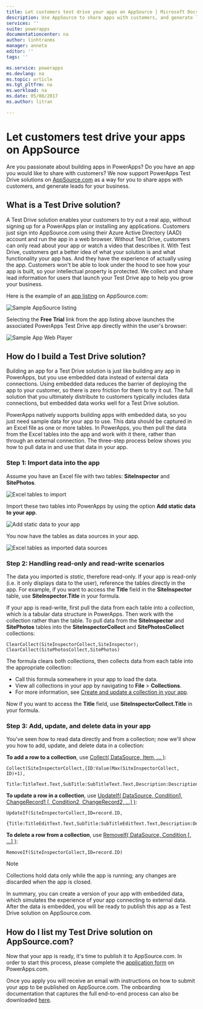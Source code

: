 ```yaml
---
title: Let customers test drive your apps on AppSource | Microsoft Docs
description: Use AppSource to share apps with customers, and generate leads for your business.
services: ''
suite: powerapps
documentationcenter: na
author: linhtranms
manager: anneta
editor: ''
tags: ''

ms.service: powerapps
ms.devlang: na
ms.topic: article
ms.tgt_pltfrm: na
ms.workload: na
ms.date: 05/08/2017
ms.author: litran

---
```

# Let customers test drive your apps on AppSource
Are you passionate about building apps in PowerApps? Do you have an app you would like to share with customers? We now support PowerApps Test Drive solutions on [AppSource.com](https://appsource.microsoft.com) as a way for you to share apps with customers, and generate leads for your business.

## What is a Test Drive solution?
A Test Drive solution enables your customers to try out a real app, without signing up for a PowerApps plan or installing any applications. Customers just sign into AppSource.com using their Azure Active Directory (AAD) account and run the app in a web browser. Without Test Drive, customers can only read about your app or watch a video that describes it. With Test Drive, customers get a better idea of what your solution is and what functionality your app has. And they have the experience of actually using the app. Customers won't be able to look under the hood to see how your app is built, so your intellectual property is protected. We collect and share lead information for users that launch your Test Drive app to help you grow your business.

Here is the example of an [app listing](https://go.microsoft.com/fwlink/?linkid=848867) on AppSource.com:

![Sample AppSource listing ](./media/dev-appsource-test-drive/sample-app-source-listing.png)

Selecting the **Free Trial** link from the app listing above launches the associated PowerApps Test Drive app directly within the user's browser:

![Sample App Web Player](./media/dev-appsource-test-drive/sample-app-web-player.png)

## How do I build a Test Drive solution?
Building an app for a Test Drive solution is just like building any app in PowerApps, but you use embedded data instead of external data connections. Using embedded data reduces the barrier of deploying the app to your customer, so there is zero friction for them to try it out. The full solution that you ultimately distribute to customers typically includes data connections, but embedded data works well for a Test Drive solution.

PowerApps natively supports building apps with embedded data, so you just need sample data for your app to use. This data should be captured in an Excel file as one or more tables. In PowerApps, you then pull the data from the Excel tables into the app and work with it there, rather than through an external connection. The three-step process below shows you how to pull data in and use that data in your app.

### Step 1: Import data into the app
Assume you have an Excel file with two tables: **SiteInspector** and **SitePhotos**.

![Excel tables to import](./media/dev-appsource-test-drive/excel-file.png)

Import these two tables into PowerApps by using the option **Add static data to your app**.

![Add static data to your app](./media/dev-appsource-test-drive/static-data.png)

You now have the tables as data sources in your app.

![Excel tables as imported data sources](./media/dev-appsource-test-drive/data-sources.png)

### Step 2: Handling read-only and read-write scenarios
The data you imported is *static*, therefore read-only. If your app is read-only (i.e. it only displays data to the user), reference the tables directly in the app. For example, if you want to access the **Title** field in the **SiteInspector** table, use **SiteInspector.Title** in your formula.

If your app is read-write, first pull the data from each table into a *collection*, which is a tabular data structure in PowerApps. Then work with the collection rather than the table. To pull data from the **SiteInspector** and **SitePhotos** tables into the **SiteInspectorCollect** and **SitePhotosCollect** collections:

```
ClearCollect(SiteInspectorCollect,SiteInspector); ClearCollect(SitePhotosCollect,SitePhotos)
```

The formula clears both collections, then collects data from each table into the appropriate collection:

* Call this formula somewhere in your app to load the data.
* View all collections in your app by navigating to **File** > **Collections**.
* For more information, see [Create and update a collection in your app](../maker/create-update-collection.md).

Now if you want to access the **Title** field, use **SiteInspectorCollect.Title** in your formula.

### Step 3: Add, update, and delete data in your app
You've seen how to read data directly and from a collection; now we'll show you how to add, update, and delete data in a collection:

**To add a row to a collection**, use [Collect( DataSource, Item, ... )](../maker/functions/function-clear-collect-clearcollect.md):

```
Collect(SiteInspectorCollect,{ID:Value(Max(SiteInspectorCollect, ID)+1),
    Title:TitleText.Text,SubTitle:SubTitleText.Text,Description:DescriptionText.Text)
```

**To update a row in a collection**, use [UpdateIf( DataSource, Condition1, ChangeRecord1 [, Condition2, ChangeRecord2, ...] )](../maker/functions/function-update-updateif.md):

```
UpdateIf(SiteInspectorCollect,ID=record.ID,
    {Title:TitleEditText.Text,SubTitle:SubTitleEditText.Text,Description:DescriptionEditText.Text)
```

**To delete a row from a collection**, use [RemoveIf( DataSource, Condition [, ...] )](../maker/functions/function-remove-removeif.md):

```
RemoveIf(SiteInspectorCollect,ID=record.ID)
```

> [!NOTE]
> Collections hold data only while the app is running; any changes are discarded when the app is closed.

In summary, you can create a version of your app with embedded data, which simulates the experience of your app connecting to external data. After the data is embedded, you will be ready to publish this app as a Test Drive solution on  AppSource.com.

## How do I list my Test Drive solution on AppSource.com?
Now that your app is ready, it's time to publish it to AppSource.com. In order to start this process, please complete the [application form](https://powerapps.microsoft.com/partners/get-listed/) on PowerApps.com.

Once you apply you will receive an email with instructions on how to submit your app to be published on AppSource.com. The onboarding documentation that captures the full end-to-end process can also be downloaded [here](https://go.microsoft.com/fwlink/?linkid=851031).

